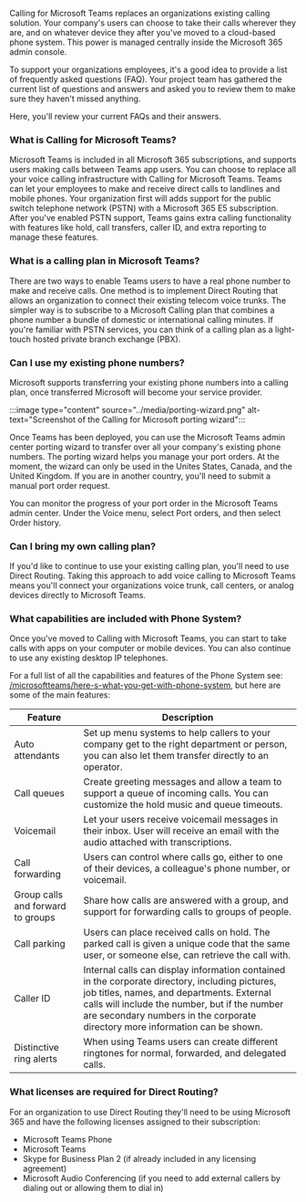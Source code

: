 Calling for Microsoft Teams replaces an organizations existing calling solution. Your company's users can choose to take their calls wherever they are, and on whatever device they after you've moved to a cloud-based phone system. This power is managed centrally inside the Microsoft 365 admin console.

To support your organizations employees, it's a good idea to provide a list of frequently asked questions (FAQ). Your project team has gathered the current list of questions and answers and asked you to review them to make sure they haven't missed anything.

Here, you'll review your current FAQs and their answers.

### What is Calling for Microsoft Teams?

Microsoft Teams is included in all Microsoft 365 subscriptions, and supports users making calls between Teams app users. You can choose to replace all your voice calling infrastructure with Calling for Microsoft Teams. Teams can let your employees to make and receive direct calls to landlines and mobile phones. Your organization first will adds support for the public switch telephone network (PSTN) with a Microsoft 365 E5 subscription. After you've enabled PSTN support, Teams gains extra calling functionality with features like hold, call transfers, caller ID, and extra reporting to manage these features.

### What is a calling plan in Microsoft Teams?

There are two ways to enable Teams users to have a real phone number to make and receive calls. One method is to implement Direct Routing that allows an organization to connect their existing telecom voice trunks. The simpler way is to subscribe to a Microsoft Calling plan that combines a phone number a bundle of domestic or international calling minutes. If you're familiar with PSTN services, you can think of a calling plan as a light-touch hosted private branch exchange (PBX).

### Can I use my existing phone numbers?

Microsoft supports transferring your existing phone numbers into a calling plan, once transferred Microsoft will become your service provider.

:::image type="content" source="../media/porting-wizard.png" alt-text="Screenshot of the Calling for Microsoft porting wizard":::

Once Teams has been deployed, you can use the Microsoft Teams admin center porting wizard to transfer over all your company's existing phone numbers. The porting wizard helps you manage your port orders. At the moment, the wizard can only be used in the Unites States, Canada, and the United Kingdom. If you are in another country, you'll need to submit a manual port order request.

You can monitor the progress of your port order in the Microsoft Teams admin center. Under the Voice menu, select Port orders, and then select Order history.

### Can I bring my own calling plan?

If you'd like to continue to use your existing calling plan, you'll need to use Direct Routing. Taking this approach to add voice calling to Microsoft Teams means you'll connect your organizations voice trunk, call centers, or analog devices directly to Microsoft Teams.

### What capabilities are included with Phone System?

Once you've moved to Calling with Microsoft Teams, you can start to take calls with apps on your computer or mobile devices. You can also continue to use any existing desktop IP telephones.

For a full list of all the capabilities and features of the Phone System see: [/microsoftteams/here-s-what-you-get-with-phone-system](/microsoftteams/here-s-what-you-get-with-phone-system), but here are some of the main features:

| Feature | Description |
| --- | --- |
| Auto attendants | Set up menu systems to help callers to your company get to the right department or person, you can also let them transfer directly to an operator. |
| Call queues | Create greeting messages and allow a team to support a queue of incoming calls. You can customize the hold music and queue timeouts. |
| Voicemail | Let your users receive voicemail messages in their inbox. User will receive an email with the audio attached with transcriptions. |
| Call forwarding | Users can control where calls go, either to one of their devices, a colleague's phone number, or voicemail. |
| Group calls and forward to groups | Share how calls are answered with a group, and support for forwarding calls to groups of people.  |
| Call parking | Users can place received calls on hold. The parked call is given a unique code that the same user, or someone else, can retrieve the call with. |
| Caller ID | Internal calls can display information contained in the corporate directory, including pictures, job titles, names, and departments. External calls will include the number, but if the number are secondary numbers in the corporate directory more information can be shown. |
| Distinctive ring alerts | When using Teams users can create different ringtones for normal, forwarded, and delegated calls. |

### What licenses are required for Direct Routing?

For an organization to use Direct Routing they'll need to be using Microsoft 365 and have the following licenses assigned to their subscription:

- Microsoft Teams Phone
- Microsoft Teams
- Skype for Business Plan 2 (if already included in any licensing agreement)
- Microsoft Audio Conferencing (if you need to add external callers by dialing out or allowing them to dial in)

